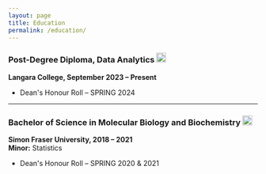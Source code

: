 ```yaml
---
layout: page
title: Education
permalink: /education/
---
```


### Post-Degree Diploma, Data Analytics <img src="https://cdn-icons-png.freepik.com/256/1643/1643996.png?semt=ais_hybrid" alt="Data Icon" width="20" height="20"> 
**Langara College, September 2023 – Present**  
- Dean's Honour Roll – SPRING 2024

---

### Bachelor of Science in Molecular Biology and Biochemistry <img src="https://cdn-icons-png.flaticon.com/512/5784/5784258.png" alt="LifeSciences Icon" width="20" height="20"> 
**Simon Fraser University, 2018 – 2021**  
**Minor:** Statistics
- Dean's Honour Roll – SPRING 2020 & 2021

